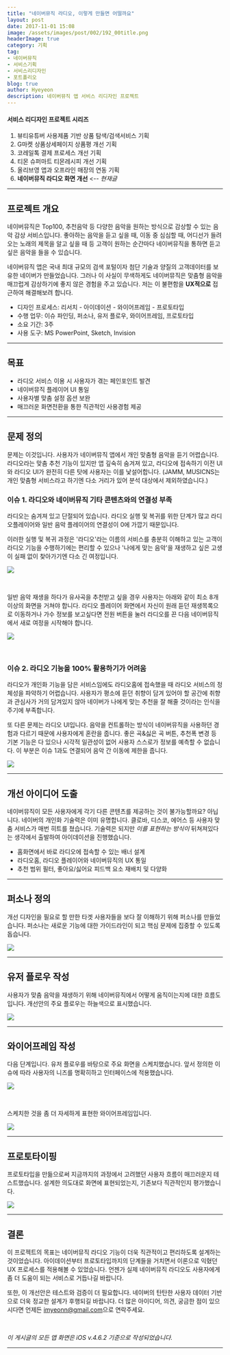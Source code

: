 ```yaml
---
title: "네이버뮤직 라디오, 이렇게 만들면 어떨까요"
layout: post
date: 2017-11-01 15:08
image: /assets/images/post/002/192_00title.png
headerImage: true
category: 기획
tag:
- 네이버뮤직
- 서비스기획
- 서비스리디자인
- 포트폴리오
blog: true
author: Hyeyeon
description: 네이버뮤직 앱 서비스 리디자인 프로젝트
---
```


#### 서비스 리디자인 프로젝트 시리즈

01. 뷰티유튜버 사용제품 기반 상품 탐색/검색서비스 기획
02. G마켓 상품상세페이지 상품평 개선 기획
03. 코레일톡 결제 프로세스 개선 기획
04. 티몬 슈퍼마트 티몬레시피 개선 기획
05. 올리브영 앱과 오프라인 매장의 연동 기획
06. **네이버뮤직 라디오 화면 개선** <-- *현재글*

---

## 프로젝트 개요

네이버뮤직은 Top100, 추천음악 등 다양한 음악을 원하는 방식으로 감상할 수 있는 음악 감상 서비스입니다. 좋아하는 음악을 듣고 싶을 때, 이동 중 심심할 때, 어디선가 들려오는 노래의 제목을 알고 싶을 때 등 고객이 원하는 순간마다 네이버뮤직을 통하면 듣고 싶은 음악을 들을 수 있습니다.

네이버뮤직 앱은 국내 최대 규모의 검색 포털이자 첨단 기술과 양질의 고객데이터를 보유한 네이버가 만들었습니다. 그러나 이 사실이 무색하게도 네이버뮤직은 맞춤형 음악을 매끄럽게 감상하기에 좋지 않은 경험을 주고 있습니다. 저는 이 불편함을 **UX적으로** 접근하여 해결해보려 합니다.

* 디자인 프로세스: 리서치 - 아이데이션 - 와이어프레임 - 프로토타입
* 수행 업무: 이슈 파인딩, 퍼소나, 유저 플로우, 와이어프레임, 프로토타입
* 소요 기간: 3주
* 사용 도구: MS PowerPoint, Sketch, Invision

---

## 목표

* 라디오 서비스 이용 시 사용자가 겪는 페인포인트 발견
* 네이버뮤직 플레이어 UI 통일
* 사용자별 맞춤 설정 옵션 보완
* 매끄러운 화면전환을 통한 직관적인 사용경험 제공

---

## 문제 정의

문제는 이것입니다. 사용자가 네이버뮤직 앱에서 개인 맞춤형 음악을 듣기 어렵습니다. 라디오라는 맞춤 추천 기능이 있지만 앱 깊숙히 숨겨져 있고, 라디오에 접속하기 이전 UI와 라디오 UI가 완전히 다른 탓에 사용자는 이를 낯설어합니다. (JAMM, MUSICNS는 개인 맞춤형 서비스라고 하기엔 다소 거리가 있어 분석 대상에서 제외하였습니다.)

### 이슈 1. 라디오와 네이버뮤직 기타 콘텐츠와의 연결성 부족

라디오는 숨겨져 있고 단절되어 있습니다. 라디오 실행 및 복귀를 위한 단계가 많고 라디오플레이어와 일반 음악 플레이어의 연결성이 0에 가깝기 때문입니다.

이러한 실행 및 복귀 과정은 '라디오'라는 이름의 서비스를 충분히 이해하고 있는 고객이 라디오 기능을 수행하기에는 편리할 수 있으나 '나에게 맞는 음악'을 재생하고 싶은 고생이 실패 없이 찾아가기엔 다소 긴 여정입니다.

![](/assets/images/post/002/192_01.png)

<br>

일반 음악 재생을 하다가 유사곡을 추천받고 싶을 경우 사용자는 아래와 같이 최소 8개 이상의 화면을 거쳐야 합니다. 라디오 플레이어 화면에서 자신이 원래 듣던 재생목록으로 이동하거나 가수 정보를 보고싶다면 전원 버튼을 눌러 라디오를 끈 다음 네이버뮤직에서 새로 여정을 시작해야 합니다.

![](/assets/images/post/002/192_02.png)

<br>

### 이슈 2. 라디오 기능을 100% 활용하기가 어려움

라디오가 개인화 기능을 담은 서비스임에도 라디오홈에 접속했을 때 라디오 서비스의 정체성을 파악하기 어렵습니다. 사용자가 평소에 듣던 취향이 담겨 있어야 할 공간에 취향과 관심사가 거의 담겨있지 않아 네이버가 나에게 맞는 추천을 잘 해줄 것이라는 인식을 주기에 부족합니다.

또 다른 문제는 라디오 UI입니다. 음악을 컨트롤하는 방식이 네이버뮤직을 사용하던 경험과 다르기 때문에 사용자에게 혼란을 줍니다. 좋은 곡&싫은 곡 버튼, 추천폭 변경 등 기본 기능은 다 있으나 시각적 일관성이 없어 사용자 스스로가 정보를 예측할 수 없습니다. 이 부분은 이슈 1과도 연결되어 음악 간 이동에 제한을 줍니다.

![](/assets/images/post/002/192_03.png)

---

## 개선 아이디어 도출

네이버뮤직이 모든 사용자에게 각기 다른 콘텐츠를 제공하는 것이 불가능할까요? 아닙니다. 네이버의 개인화 기술력은 이미 유명합니다. 클로바, 디스코, 에어스 등 사용자 맞춤 서비스가 매번 히트를 쳤습니다. 기술력은 되지만 *이를 표현하는 방식이* 뒤쳐져있다는 생각에서 출발하여 아이데이션을 진행했습니다.

* 홈화면에서 바로 라디오에 접속할 수 있는 배너 설계
* 라디오홈, 라디오 플레이어와 네이버뮤직의 UX 통일
* 추천 범위 필터, 좋아요/싫어요 피드백 요소 재배치 및 다양화

---

## 퍼소나 정의

개선 디자인을 필요로 할 만한 타겟 사용자들을 보다 잘 이해하기 위해 퍼소나를 만들었습니다. 퍼소나는 새로운 기능에 대한 가이드라인이 되고 핵심 문제에 집중할 수 있도록 돕습니다.

![](/assets/images/post/002/192_04.png)

---

## 유저 플로우 작성

사용자가 맞춤 음악을 재생하기 위해 네이버뮤직에서 어떻게 움직이는지에 대한 흐름도입니다. 개선안의 주요 플로우는 하늘색으로 표시했습니다.

![](/assets/images/post/002/192_05.png)

---

## 와이어프레임 작성

다음 단계입니다. 유저 플로우를 바탕으로 주요 화면을 스케치했습니다. 앞서 정의한 이슈에 따라 사용자의 니즈를 명확히하고 인터페이스에 적용했습니다.

![](/assets/images/post/002/192_06.PNG)

<br>

스케치한 것을 좀 더 자세하게 표현한 와이어프레임입니다.

![](/assets/images/post/002/192_09.png)

---

## 프로토타이핑

프로토타입을 만듦으로써 지금까지의 과정에서 고려했던 사용자 흐름이 매끄러운지 테스트했습니다. 설계한 의도대로 화면에 표현되었는지, 기존보다 직관적인지 평가했습니다.

![](/assets/images/post/002/prototype2.gif)

---


## 결론

이 프로젝트의 목표는 네이버뮤직 라디오 기능이 더욱 직관적이고 편리하도록 설계하는 것이었습니다. 아이데이션부터 프로토타입까지의 단계들을 거치면서 이론으로 익혔던 UX 프로세스를 적용해볼 수 있었습니다. 언젠가 실제 네이버뮤직 라디오도 사용자에게 좀 더 도움이 되는 서비스로 거듭나길 바랍니다.

또한, 이 개선안은 테스트와 검증이 더 필요합니다. 네이버의 탄탄한 사용자 데이터 기반으로 더욱 정교한 설계가 후행되길 바랍니다. 더 많은 아이디어, 의견, 궁금한 점이 있으시다면 언제든 [imyeonn@gmail.com](mailto:imyeonn@gmail.com)으로 연락주세요.

<br>

*이 게시글의 모든 앱 화면은 iOS v.4.6.2 기준으로 작성되었습니다.*

---

